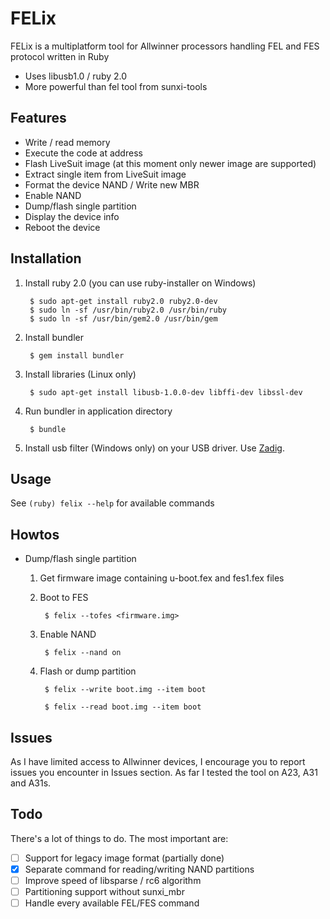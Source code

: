FELix
==================

FELix is a multiplatform tool for Allwinner processors handling FEL and FES
protocol written in Ruby

* Uses libusb1.0 / ruby 2.0
* More powerful than fel tool from sunxi-tools

Features
------------------

* Write / read memory
* Execute the code at address
* Flash LiveSuit image (at this moment only newer image are supported)
* Extract single item from LiveSuit image
* Format the device NAND / Write new MBR
* Enable NAND
* Dump/flash single partition
* Display the device info
* Reboot the device


Installation
------------------

1. Install ruby 2.0 (you can use ruby-installer on Windows)

        $ sudo apt-get install ruby2.0 ruby2.0-dev
        $ sudo ln -sf /usr/bin/ruby2.0 /usr/bin/ruby
        $ sudo ln -sf /usr/bin/gem2.0 /usr/bin/gem

2. Install bundler

        $ gem install bundler

3. Install libraries (Linux only)

        $ sudo apt-get install libusb-1.0.0-dev libffi-dev libssl-dev

4. Run bundler in application directory

        $ bundle

5. Install usb filter (Windows only) on your USB driver. Use [Zadig](http://zadig.akeo.ie/).


Usage
------------------

See `(ruby) felix --help` for available commands


Howtos
------------------

* Dump/flash single partition
  1. Get firmware image containing u-boot.fex and fes1.fex files
  2. Boot to FES

          $ felix --tofes <firmware.img>

  3. Enable NAND

          $ felix --nand on

  4. Flash or dump partition

          $ felix --write boot.img --item boot

          $ felix --read boot.img --item boot


Issues
------------------

As I have limited access to Allwinner devices, I encourage you to report issues
you encounter in Issues section. As far I tested the tool on A23, A31 and A31s.


Todo
------------------

There's a lot of things to do. The most important are:

- [ ] Support for legacy image format (partially done)
- [x] Separate command for reading/writing NAND partitions
- [ ] Improve speed of libsparse / rc6 algorithm
- [ ] Partitioning support without sunxi_mbr
- [ ] Handle every available FEL/FES command
